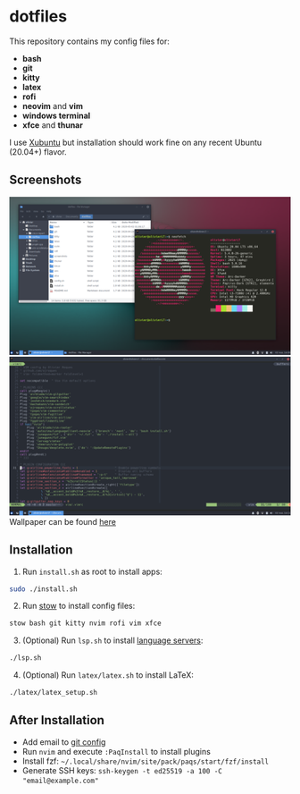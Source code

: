 # dotfiles

This repository contains my config files for:
- **bash**
- **git**
- **kitty**
- **latex**
- **rofi**
- **neovim** and **vim**
- **windows terminal**
- **xfce** and **thunar**

I use [Xubuntu](https://xubuntu.org/) but installation should work fine on any
recent Ubuntu (20.04+) flavor.


## Screenshots
![Kitty and Thunar](./screenshots/shell.png)
![Neovim](./screenshots/neovim.png)
Wallpaper can be found [here](./screenshots/wallpaper.png)


## Installation
1. Run `install.sh` as root to install apps:
```sh
sudo ./install.sh
```
2. Run [stow](https://www.gnu.org/software/stow/) to install config files:
```sh
stow bash git kitty nvim rofi vim xfce
```
3. (Optional) Run `lsp.sh` to install
  [language servers](https://microsoft.github.io/language-server-protocol/):
```sh
./lsp.sh
```
4. (Optional) Run `latex/latex.sh` to install LaTeX:
```sh
./latex/latex_setup.sh
```


## After Installation
- Add email to [git config](git/.gitconfig)
- Run `nvim` and execute `:PaqInstall` to install plugins
- Install fzf: `~/.local/share/nvim/site/pack/paqs/start/fzf/install`
- Generate SSH keys: `ssh-keygen -t ed25519 -a 100 -C "email@example.com"`
